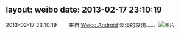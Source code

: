 layout: weibo
date: 2013-02-17 23:10:19
---
<meta name="referrer" content="no-referrer" />

2013-02-17 23:10:19  &nbsp;&nbsp;&nbsp;&nbsp;&nbsp;&nbsp; 来自 <a href="http://app.weibo.com/t/feed/l4RWD" rel="nofollow">Weico.Android</a>
淡淡的哀伤…… ​​​
![图片](https://ww1.sinaimg.cn/large/6d2a6003jw1e1wt00r7tej.jpg)
